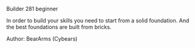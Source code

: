 Builder
281
beginner

In order to build your skills you need to start from a solid foundation. And the best foundations are built from bricks.

Author: BearArms (Cybears)
